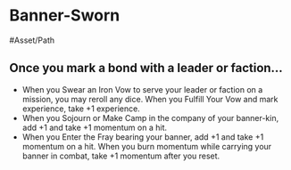 # Banner-Sworn
#Asset/Path 

## Once you mark a bond with a leader or faction...
- When you Swear an Iron Vow to serve your leader or faction on a mission, you may reroll any dice. When you Fulfill Your Vow and mark experience, take +1 experience.
- When you Sojourn or Make Camp in the company of your banner-kin, add +1 and take +1 momentum on a hit.
- When you Enter the Fray bearing your banner, add +1 and take +1 momentum on a hit. When you burn momentum while carrying your banner in combat, take +1 momentum after you reset.
